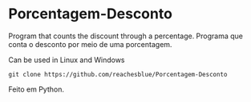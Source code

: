 # Porcentagem-Desconto

Program that counts the discount through a percentage.
Programa que conta o desconto por meio de uma porcentagem.

Can be used in Linux and Windows

~~~~
git clone https://github.com/reachesblue/Porcentagem-Desconto
~~~~

Feito em Python.

